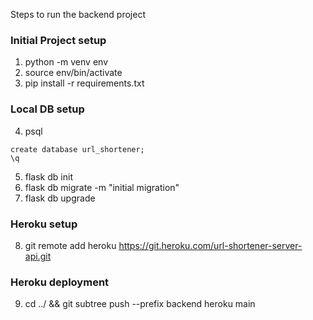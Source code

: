 Steps to run the backend project

### Initial Project setup
1. python -m venv env
2. source env/bin/activate
3. pip install -r requirements.txt

### Local DB setup
4. psql
```Install PostgreSQL
create database url_shortener;
\q
```
5. flask db init 
6. flask db migrate -m "initial migration"
7. flask db upgrade

### Heroku setup
8. git remote add heroku https://git.heroku.com/url-shortener-server-api.git

### Heroku deployment
9. cd ../ && git subtree push --prefix backend heroku main